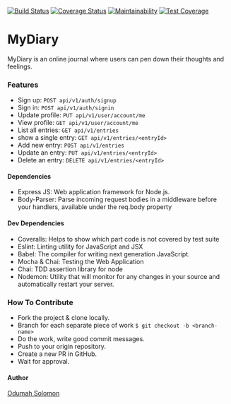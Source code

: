 [![Build Status](https://travis-ci.org/slimsolz/MyDiary.svg?branch=server)](https://travis-ci.org/slimsolz/MyDiary)
[![Coverage Status](https://coveralls.io/repos/github/slimsolz/MyDiary/badge.svg?branch=ch-setup-travis-ci-159013746)](https://coveralls.io/github/slimsolz/MyDiary?branch=ch-setup-travis-ci-159013746)
[![Maintainability](https://api.codeclimate.com/v1/badges/00da58edb08bc4c4546b/maintainability)](https://codeclimate.com/github/slimsolz/MyDiary/maintainability)
[![Test Coverage](https://api.codeclimate.com/v1/badges/00da58edb08bc4c4546b/test_coverage)](https://codeclimate.com/github/slimsolz/MyDiary/test_coverage)

# MyDiary
MyDiary is an online journal where users can pen down their thoughts and feelings.

### Features
- Sign up: `POST api/v1/auth/signup`
- Sign in: `POST api/v1/auth/signin`
- Update profile: `PUT api/v1/user/account/me`
- View profile: `GET api/v1/user/account/me`
- List all entries: `GET api/v1/entries`
- show a single entry: `GET api/v1/entries/<entryId>`
- Add new entry: `POST api/v1/entries`
- Update an entry: `PUT api/v1/entries/<entryId>`
- Delete an entry: `DELETE api/v1/entries/<entryId>`

#### Dependencies
- Express JS: Web application framework for Node.js.
- Body-Parser: Parse incoming request bodies in a middleware before your handlers, available under the req.body property

#### Dev Dependencies
- Coveralls: Helps to show which part code is not covered by test suite
- Eslint: Linting utility for JavaScript and JSX
- Babel: The compiler for writing next generation JavaScript.
- Mocha & Chai: Testing the Web Application
- Chai: TDD assertion library for node
- Nodemon: Utility that will monitor for any changes in your source and automatically restart your server.

### How To Contribute
- Fork the project & clone locally.
- Branch for each separate piece of work `$ git checkout -b <branch-name>`
- Do the work, write good commit messages.
- Push to your origin repository.
- Create a new PR in GitHub.
- Wait for approval.

#### Author
[Odumah Solomon](https://twitter.com/slimsolz)
